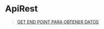 # ApiRest

<blockquote class="imgur-embed-pub" lang="en" data-id="wlAeAyR"  ><a href="//imgur.com/wlAeAyR">GET END POINT PARA OBTENER DATOS</a></blockquote><script async src="//s.imgur.com/min/embed.js" charset="utf-8"></script>

